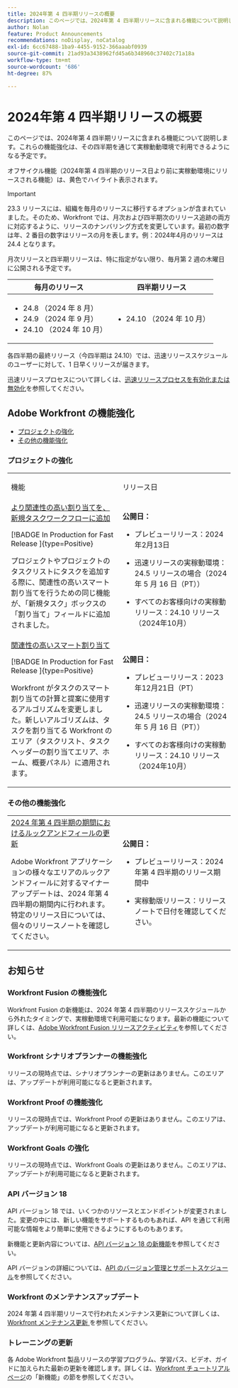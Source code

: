 ```yaml
---
title: 2024年第 4 四半期リリースの概要
description: このページでは、2024年第 4 四半期リリースに含まれる機能について説明します。これらの機能強化は、その四半期を通じて実稼動動環境で利用できるようになる予定です。
author: Nolan
feature: Product Announcements
recommendations: noDisplay, noCatalog
exl-id: 6cc67488-1ba9-4455-9152-366aaabf0939
source-git-commit: 21ad93a3438962fd45a6b348960c37402c71a18a
workflow-type: tm+mt
source-wordcount: '686'
ht-degree: 87%

---
```


# 2024年第 4 四半期リリースの概要

このページでは、2024年第 4 四半期リリースに含まれる機能について説明します。これらの機能強化は、その四半期を通じて実稼動動環境で利用できるようになる予定です。

<span class="preview">オフサイクル機能（2024年第 4 四半期のリリース日より前に実稼動環境にリリースされる機能）は、黄色でハイライト表示されます。</span>

>[!IMPORTANT]
>
>23.3 リリースには、組織を毎月のリリースに移行するオプションが含まれていました。そのため、Workfront では、月次および四半期次のリリース追跡の両方に対応するように、リリースのナンバリング方式を変更しています。最初の数字は年、2 番目の数字はリリースの月を表します。例：2024年4月のリリースは 24.4 となります。
>
>月次リリースと四半期リリースは、特に指定がない限り、毎月第 2 週の木曜日に公開される予定です。
>
>| 毎月のリリース | 四半期リリース |
>|----|----|
>| <ul><li>24.8 （2024 年 8 月）</li><li>24.9 （2024 年 9 月）</li><li>24.10 （2024 年 10 月）</li></ul> | <ul><li>24.10 （2024 年 10 月）</li></ul> |
>
>各四半期の最終リリース（今四半期は 24.10）では、迅速リリーススケジュールのユーザーに対して、1 日早くリリースが届きます。
>
>迅速リリースプロセスについて詳しくは、[迅速リリースプロセスを有効化または無効化](/help/quicksilver/administration-and-setup/set-up-workfront/configure-system-defaults/enable-fast-release-process.md)を参照してください。

## Adobe Workfront の機能強化

* [プロジェクトの強化](#project-enhancements)
* [その他の機能強化](#other-enhancements)

### プロジェクトの強化

<table>
            <col style="width: 50%;" />
            <col style="width: 50%;" />
            <tbody>
                <tr>
                    <td>
                        <p><span class="bold">機能</span>
                        </p>
                    </td>
                    <td>
                        <p><span class="bold">リリース日</span>
                        </p>
                    </td>
                </tr>
                <tr>
                    <td>
                        <a href="/help/quicksilver/product-announcements/product-releases/24-q4-release-activity/24-q4-project-enhancements.md" class="MCXref xref" xrefformat="{para}">より関連性の高い割り当てを、新規タスクワークフローに追加</a></p>
                        [!BADGE In Production for Fast Release ]{type=Positive}
                        <p>プロジェクトやプロジェクトのタスクリストにタスクを追加する際に、関連性の高いスマート割り当てを行うための同じ機能が、「新規タスク」ボックスの「割り当て」フィールドに追加されました。</p>
                    </td>
                    <td><p><b>公開日：</b></p>
                        <ul>
                            <li>
                                <p>プレビューリリース：2024年2月13日</p>
                            </li>
                            <li>
                                <p>迅速リリースの実稼動環境：24.5 リリースの場合（2024 年 5 月 16 日（PT））</p>
                            </li>
                            <li>
                                <p>すべてのお客様向けの実稼動リリース：24.10 リリース（2024年10月）</p>
                            </li>
                        </ul>
                    </td>
                </tr>
                <tr>
                    <td>
                        <a href="/help/quicksilver/product-announcements/product-releases/24-q4-release-activity/24-q4-project-enhancements.md" class="MCXref xref" xrefformat="{para}">関連性の高いスマート割り当て</a></p>
                        [!BADGE In Production for Fast Release ]{type=Positive}
                        <p>Workfront がタスクのスマート割り当ての計算と提案に使用するアルゴリズムを変更しました。新しいアルゴリズムは、タスクを割り当てる Workfront のエリア（タスクリスト、タスクヘッダーの割り当てエリア、ホーム、概要パネル）に適用されます。</p>
                    </td>
                    <td><p><b>公開日：</b></p>
                        <ul>
                            <li>
                                <p>プレビューリリース：2023年12月21日（PT）</p>
                            </li>
                            <li>
                                <p>迅速リリースの実稼動環境：24.5 リリースの場合（2024 年 5 月 16 日（PT））</p>
                            </li>
                            <li>
                                <p>すべてのお客様向けの実稼動リリース：24.10 リリース（2024年10月）</p>
                            </li>
                        </ul>
                    </td>
                </tr>
           </tbody>
        </table>

### その他の機能強化

<table>
            <col style="width: 50%;" />
            <col style="width: 50%;" />
            <tbody>
                <tr>
                    <td>
                        <a href="/help/quicksilver/product-announcements/product-releases/24-q4-release-activity/24-q4-look-and-feel-updates.md" class="MCXref xref" xrefformat="{para}">2024 年第 4 四半期の期間におけるルックアンドフィールの更新</a></p>
                        <p>Adobe Workfront アプリケーションの様々なエリアのルックアンドフィールに対するマイナーアップデートは、2024 年第 4 四半期の期間内に行われます。特定のリリース日については、個々のリリースノートを確認してください。</p>
                    </td>
                    <td><p><b>公開日：</b></p>
                        <ul>
                            <li>
                                <p>プレビューリリース：2024 年第 4 四半期のリリース期間中</p>
                            </li>
                            <li>
                                <p><span class="preview">実稼動版リリース：リリースノートで日付を確認してください。</span></p>
                            </li>
                        </ul>
                    </td>
                </tr>                
           </tbody>
        </table>

## お知らせ

### Workfront Fusion の機能強化

Workfront Fusion の新機能は、2024 年第 4 四半期のリリーススケジュールから外れたタイミングで、実稼動環境で利用可能になります。最新の機能について詳しくは、[Adobe Workfront Fusion リリースアクティビティ](/help/quicksilver/product-announcements/product-releases/fusion-release-activity/fusion-release-activity.md)を参照してください。

### Workfront シナリオプランナーの機能強化

リリースの現時点では、シナリオプランナーの更新はありません。このエリアは、アップデートが利用可能になると更新されます。

### Workfront Proof の機能強化

リリースの現時点では、Workfront Proof の更新はありません。このエリアは、アップデートが利用可能になると更新されます。

### Workfront Goals の強化

リリースの現時点では、Workfront Goals の更新はありません。このエリアは、アップデートが利用可能になると更新されます。

### API バージョン 18

API バージョン 18 では、いくつかのリソースとエンドポイントが変更されました。変更の中には、新しい機能をサポートするものもあれば、API を通じて利用可能な情報をより簡単に使用できるようにするものもあります。

新機能と更新内容については、[API バージョン 18 の新機能](/help/quicksilver/wf-api/api/new-api-version-18.md)を参照してください。

API バージョンの詳細については、[API のバージョン管理とサポートスケジュール](/help/quicksilver/wf-api/api/api-version-support-schedule.md)を参照してください。

### Workfront のメンテナンスアップデート

2024 年第 4 四半期リリースで行われたメンテナンス更新について詳しくは、[Workfront メンテナンス更新 ](https://experienceleague.adobe.com/docs/workfront-known-issues/releases/current-updates.html?lang=ja) を参照してください。

### トレーニングの更新

各 Adobe Workfront 製品リリースの学習プログラム、学習パス、ビデオ、ガイドに加えられた最新の更新を確認します。詳しくは、[Workfront チュートリアルページ](https://experienceleague.adobe.com/docs/workfront-learn/tutorials-workfront/home.html?lang=ja)の「新機能」の節を参照してください。
